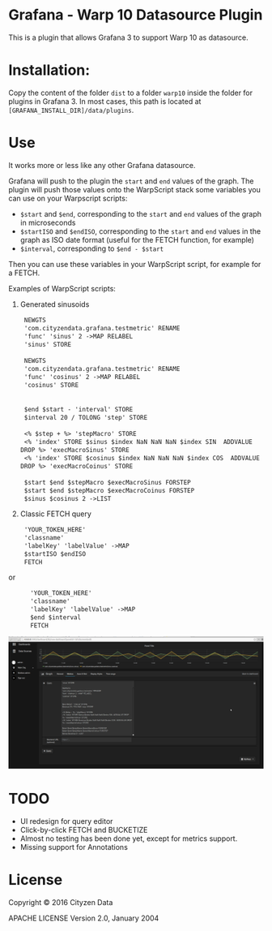 Grafana - Warp 10 Datasource Plugin
======================================

This is a plugin that allows Grafana 3 to support Warp 10 as datasource.

Installation:
=============

Copy the content of the folder `dist` to a folder `warp10` inside the folder for plugins in Grafana 3.
In most cases,  this path is located at `[GRAFANA_INSTALL_DIR]/data/plugins`.

Use
===

It works more or less like any other Grafana datasource.

Grafana will push to the plugin the `start` and `end` values of the graph.
The plugin will push those values onto the WarpScript stack some variables you can use on your Warpscript scripts:

* `$start` and `$end`, corresponding to the `start` and `end` values of the graph in microseconds
* `$startISO` and `$endISO`, corresponding to the `start` and `end` values in the graph as ISO date format
(useful for the FETCH function, for example)
* `$interval`, corresponding to `$end - $start`


Then you can use these variables in your WarpScript script, for example
for a FETCH.

Examples of WarpScript scripts:

1. Generated sinusoids


        NEWGTS  
        'com.cityzendata.grafana.testmetric' RENAME
        'func' 'sinus' 2 ->MAP RELABEL  
        'sinus' STORE  

        NEWGTS  
        'com.cityzendata.grafana.testmetric' RENAME
        'func' 'cosinus' 2 ->MAP RELABEL  
        'cosinus' STORE  


        $end $start - 'interval' STORE
        $interval 20 / TOLONG 'step' STORE  

        <% $step + %> 'stepMacro' STORE
        <% 'index' STORE $sinus $index NaN NaN NaN $index SIN  ADDVALUE DROP %> 'execMacroSinus' STORE
        <% 'index' STORE $cosinus $index NaN NaN NaN $index COS  ADDVALUE DROP %> 'execMacroCoinus' STORE  

        $start $end $stepMacro $execMacroSinus FORSTEP
        $start $end $stepMacro $execMacroCoinus FORSTEP
        $sinus $cosinus 2 ->LIST  


1. Classic FETCH query


        'YOUR_TOKEN_HERE'
        'classname'
        'labelKey' 'labelValue' ->MAP
        $startISO $endISO
        FETCH

  or  


          'YOUR_TOKEN_HERE'
          'classname'
          'labelKey' 'labelValue' ->MAP
          $end $interval
          FETCH  

![Warp10-grafana plugin](warp10-grafana.png)


TODO
====

* UI redesign for query editor
* Click-by-click FETCH and BUCKETIZE
* Almost no testing has been done yet, except for metrics support.
* Missing support for Annotations


License
=======

Copyright &copy; 2016 Cityzen Data

APACHE LICENSE Version 2.0, January 2004
